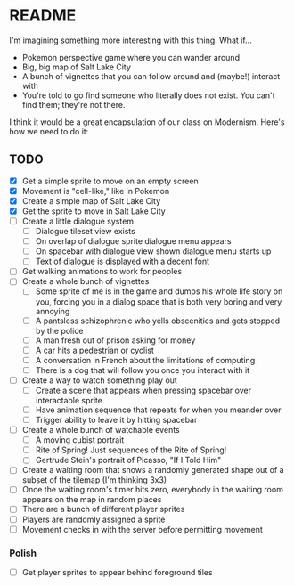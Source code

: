 # README

I'm imagining something more interesting with this thing. What if...

* Pokemon perspective game where you can wander around
* Big, big map of Salt Lake City
* A bunch of vignettes that you can follow around and (maybe!) interact with
* You're told to go find someone who literally does not exist. You can't find them; they're not there.

I think it would be a great encapsulation of our class on Modernism. Here's how we need to do it:

## TODO

- [x] Get a simple sprite to move on an empty screen
- [x] Movement is "cell-like," like in Pokemon
- [x] Create a simple map of Salt Lake City
- [x] Get the sprite to move in Salt Lake City
- [ ] Create a little dialogue system
	- [ ] Dialogue tileset view exists
	- [ ] On overlap of dialogue sprite dialogue menu appears
	- [ ] On spacebar with dialogue view shown dialogue menu starts up
	- [ ] Text of dialogue is displayed with a decent font
- [ ] Get walking animations to work for peoples
- [ ] Create a whole bunch of vignettes
	- [ ] Some sprite of me is in the game and dumps his whole life story on you, forcing you in a dialog space that is both very boring and very annoying
	- [ ] A pantsless schizophrenic who yells obscenities and gets stopped by the police
	- [ ] A man fresh out of prison asking for money
	- [ ] A car hits a pedestrian or cyclist
	- [ ] A conversation in French about the limitations of computing
	- [ ] There is a dog that will follow you once you interact with it
- [ ] Create a way to watch something play out
	- [ ] Create a scene that appears when pressing spacebar over interactable sprite
	- [ ] Have animation sequence that repeats for when you meander over
	- [ ] Trigger ability to leave it by hitting spacebar
- [ ] Create a whole bunch of watchable events
	- [ ] A moving cubist portrait
	- [ ] Rite of Spring! Just sequences of the Rite of Spring!
	- [ ] Gertrude Stein's portrait of Picasso, "If I Told Him"
- [ ] Create a waiting room that shows a randomly generated shape out of a subset of the tilemap (I'm thinking 3x3)
- [ ] Once the waiting room's timer hits zero, everybody in the waiting room appears on the map in random places
- [ ] There are a bunch of different player sprites
- [ ] Players are randomly assigned a sprite
- [ ] Movement checks in with the server before permitting movement

### Polish

- [ ] Get player sprites to appear behind foreground tiles